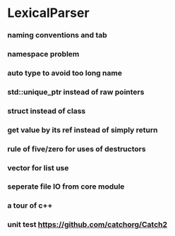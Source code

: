 # LexicalParser

### naming conventions  and tab
### namespace problem
### auto type to avoid too long name
### std::unique_ptr instead of raw pointers
### struct instead of class

### get value by its ref instead of simply return
### rule of five/zero for uses of destructors
### vector for list use
### seperate file IO from core module
### a tour of c++
### unit test  https://github.com/catchorg/Catch2
